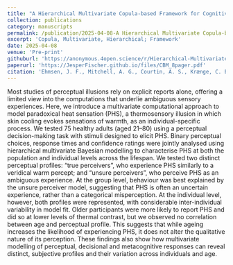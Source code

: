 ```yaml
---
title: "A Hierarchical Multivariate Copula-based Framework for Cognitive Modeling"
collection: publications
category: manuscripts
permalink: /publication/2025-04-08-A Hierarchical Multivariate Copula-based Framework for Cognitive Modeling
excerpt: 'Copula, Multivariate, Hierarchical; Framework'
date: 2025-04-08
venue: 'Pre-print'
githuburl: 'https://anonymous.4open.science/r/Hierarchical-Multivariate-Copula-Framework-D746/README.md'
paperurl: 'https://JesperFischer.github.io/files/CBM_8pager.pdf'
citation: 'Ehmsen, J. F., Mitchell, A. G., Courtin, A. S., Krænge, C. E., Simonnet, C., & Fardo, F. (2025). Modelling perceptual uncertainty in a thermosensory illusion across the lifespan (p. 2025.07.10.664158). bioRxiv. https://doi.org/10.1101/2025.07.10.664158'
---
```


Most studies of perceptual illusions rely on explicit reports alone, offering a limited view into
the computations that underlie ambiguous sensory experiences. Here, we introduce a multivariate computational approach to model paradoxical heat sensation (PHS), a thermosensory
illusion in which skin cooling evokes sensations of warmth, as an individual-specific process.
We tested 75 healthy adults (aged 21–80) using a perceptual decision-making task with
stimuli designed to elicit PHS. Binary perceptual choices, response times and confidence ratings were jointly analysed using hierarchical multivariate Bayesian modelling to characterise
PHS at both the population and individual levels across the lifespan. We tested two distinct
perceptual profiles: “true perceivers”, who experience PHS similarly to a veridical warm percept; and “unsure perceivers”, who perceive PHS as an ambiguous experience. At the group
level, behaviour was best explained by the unsure perceiver model, suggesting that PHS is
often an uncertain experience, rather than a categorical misperception. At the individual
level, however, both profiles were represented, with considerable inter-individual variability
in model fit. Older participants were more likely to report PHS and did so at lower levels of
thermal contrast, but we observed no correlation between age and perceptual profile. This
suggests that while ageing increases the likelihood of experiencing PHS, it does not alter the
qualitative nature of its perception. These findings also show how multivariate modelling
of perceptual, decisional and metacognitive responses can reveal distinct, subjective profiles
and their variation across individuals and age.